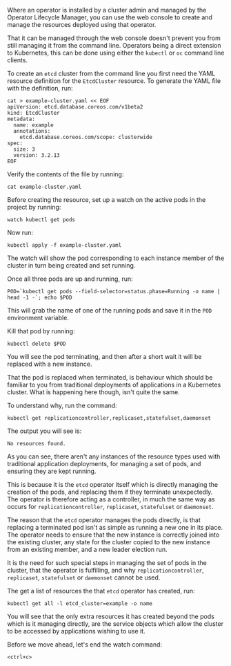 Where an operator is installed by a cluster admin and managed by the Operator Lifecycle Manager, you can use the web console to create and manage the resources deployed using that operator.

That it can be managed through the web console doesn't prevent you from still managing it from the command line. Operators being a direct extension to Kubernetes, this can be done using either the `kubectl` or `oc` command line clients.

To create an `etcd` cluster from the command line you first need the YAML resource definition for the `EtcdCluster` resource. To generate the YAML file with the definition, run:

```execute
cat > example-cluster.yaml << EOF
apiVersion: etcd.database.coreos.com/v1beta2
kind: EtcdCluster
metadata:
  name: example
  annotations:
    etcd.database.coreos.com/scope: clusterwide
spec:
  size: 3
  version: 3.2.13
EOF
```

Verify the contents of the file by running:

```execute
cat example-cluster.yaml
```

Before creating the resource, set up a watch on the active pods in the project by running:

```execute-2
watch kubectl get pods
```

Now run:

```execute
kubectl apply -f example-cluster.yaml
```

The watch will show the pod corresponding to each instance member of the cluster in turn being created and set running.

Once all three pods are up and running, run:

```execute
POD=`kubectl get pods --field-selector=status.phase=Running -o name | head -1 -`; echo $POD
```

This will grab the name of one of the running pods and save it in the `POD` environment variable.

Kill that pod by running:

```execute
kubectl delete $POD
```

You will see the pod terminating, and then after a short wait it will be replaced with a new instance.

That the pod is replaced when terminated, is behaviour which should be familiar to you from traditional deployments of applications in a Kubernetes cluster. What is happening here though, isn't quite the same.

To understand why, run the command:

```execute
kubectl get replicationcontroller,replicaset,statefulset,daemonset
```

The output you will see is:

```
No resources found.
```

As you can see, there aren't any instances of the resource types used with traditional application deployments, for managing a set of pods, and ensuring they are kept running.

This is because it is the `etcd` operator itself which is directly managing the creation of the pods, and replacing them if they terminate unexpectedly. The operator is therefore acting as a controller, in much the same way as occurs for `replicationcontroller`, `replicaset`, `statefulset` or `daemonset`.

The reason that the `etcd` operator manages the pods directly, is that replacing a terminated pod isn't as simple as running a new one in its place. The operator needs to ensure that the new instance is correctly joined into the existing cluster, any state for the cluster copied to the new instance from an existing member, and a new leader election run.

It is the need for such special steps in managing the set of pods in the cluster, that the operator is fulfilling, and why `replicationcontroller`, `replicaset`, `statefulset` or `daemonset` cannot be used.

The get a list of resources the that `etcd` operator has created, run:

```execute
kubectl get all -l etcd_cluster=example -o name
```

You will see that the only extra resources it has created beyond the pods which is it managing directly, are the service objects which allow the cluster to be accessed by applications wishing to use it.

Before we move ahead, let's end the watch command:

```execute-2
<ctrl+c>
```
